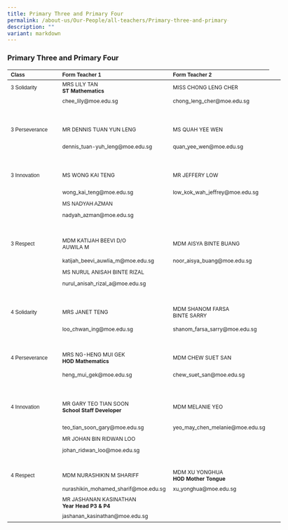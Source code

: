 ```yaml
---
title: Primary Three and Primary Four
permalink: /about-us/Our-People/all-teachers/Primary-three-and-primary-four/
description: ""
variant: markdown
---
```

### **Primary Three and Primary Four**
<table border="0" cellpadding="0" cellspacing="0" style="width:624px">
	<thead>
		<tr>
			<th scope="col" style="text-align:left; width:106px"><span style="font-size:12px"><span style="font-family:Arial,Helvetica,sans-serif">Class</span></span></th>
			<th scope="col" style="text-align:left; width:249px"><span style="font-size:12px"><span style="font-family:Arial,Helvetica,sans-serif">Form Teacher 1</span></span></th>
			<th scope="col" style="text-align:left; width:251px"><span style="font-size:12px"><span style="font-family:Arial,Helvetica,sans-serif">Form Teacher 2</span></span></th>
		</tr>
	</thead>
	<tbody>
		<tr>
			<td style="width:106px"><span style="font-size:12px"><span style="font-family:Arial,Helvetica,sans-serif">3 Solidarity</span></span></td>
			<td style="width:249px"><span style="font-size:12px">MRS LILY TAN<br><strong>ST Mathematics</strong></span></td>
			<td style="width:251px"><span style="font-size:12px">MISS CHONG LENG CHER</span></td>
		</tr>
		<tr>
			<td style="width:216px">&nbsp;</td>
			<td style="width:249px"><span style="font-size:12px">chee_lily@moe.edu.sg</span></td>
			<td style="width:251px"><span style="font-size:12px">chong_leng_cher@moe.edu.sg</span></td>
		</tr>
		<tr>
			<td style="width:216px">&nbsp;</td>
			<td style="width:249px">&nbsp;</td>
			<td style="width:251px">&nbsp;</td>
		</tr>
		<tr>
			<td style="width:1200px">
			<p><span style="font-size:12px"><span style="font-family:Arial,Helvetica,sans-serif">3 Perseverance</span></span></p>
			</td>
			<td style="width:249px"><span style="font-size:12px">MR DENNIS TUAN YUN LENG</span></td>
			<td style="width:251px"><span style="font-size:12px">MS QUAH YEE WEN</span></td>
		</tr>
		<tr>
			<td style="width:106px">&nbsp;</td>
			<td style="width:249px"><span style="font-size:12px">dennis_tuan-yuh_leng@moe.edu.sg</span></td>
			<td style="width:251px"><span style="font-size:12px">quan_yee_wen@moe.edu.sg</span></td>
		</tr>
		<tr>
			<td style="width:106px">&nbsp;</td>
			<td style="width:249px">&nbsp;</td>
			<td style="width:251px">&nbsp;</td>
		</tr>
		<tr>
			<td style="width:106px">
			<p><span style="font-size:12px"><span style="font-family:Arial,Helvetica,sans-serif">3 Innovation</span></span></p>
			</td>
			<td style="width:210px"><span style="font-size:12px">MS WONG KAI TENG</span></td>
			<td style="width:210px"><span style="font-size:12px">MR JEFFERY LOW</span></td>
		</tr>
		<tr>
			<td style="width:106px">&nbsp;</td>
			<td style="width:249px"><span style="font-size:12px">wong_kai_teng@moe.edu.sg</span></td>
			<td style="width:251px"><span style="font-size:12px">low_kok_wah_jeffrey@moe.edu.sg</span></td>
		</tr>
		<tr>
				</tr><tr>
			<td style="width:106px">&nbsp;</td>
		<td style="width:251px"><span style="font-size:12px"><span style="font-family:Arial,Helvetica,sans-serif">MS NADYAH AZMAN</span></span></td>
			<td style="width:106px">&nbsp;</td>
		</tr>
		<tr>
			<td style="width:106px">&nbsp;</td>
			<td style="width:249px"><span style="font-size:12px">nadyah_azman@moe.edu.sg</span></td>
				<td style="width:106px">&nbsp;</td>
				</tr><tr>
			<td style="width:106px">&nbsp;</td>
			<td style="width:249px">&nbsp;</td>
			<td style="width:251px">&nbsp;</td>
		</tr>
		<tr>
			<td style="width:106px">
			<p><span style="font-size:12px"><span style="font-family:Arial,Helvetica,sans-serif">3 Respect</span></span></p>
			</td>
			<td style="width:249px"><span style="font-size:12px">MDM KATIJAH BEEVI D/O<br>AUWILA M</span></td>
			<td style="width:251px"><span style="font-size:12px">MDM AISYA BINTE BUANG</span></td>
		</tr>
		<tr>
			<td style="width:106px">&nbsp;</td>
			<td style="width:249px"><span style="font-size:12px">katijah_beevi_auwlia_m@moe.edu.sg</span></td>
			<td style="width:251px"><span style="font-size:12px">noor_aisya_buang@moe.edu.sg</span></td>
		</tr>
		<tr>
			<td style="width:106px">&nbsp;</td>
			<td style="width:249px"><span style="font-size:12px">MS NURUL ANISAH BINTE RIZAL</span></td>	
				<td style="width:106px">&nbsp;</td>
		</tr>
		<tr>
			<td style="width:106px">&nbsp;</td>
			<td style="width:249px"><span style="font-size:12px">nurul_anisah_rizal_a@moe.edu.sg</span></td><td style="width:106px">&nbsp;</td>
			<td style="width:249px">&nbsp;</td>
				</tr>
		<tr>
			<td style="width:106px">&nbsp;</td>
			<td style="width:249px">&nbsp;</td>
			<td style="width:251px">&nbsp;</td>
		</tr>
		<tr>
			<td style="width:106px">
			<p><span style="font-size:12px"><span style="font-family:Arial,Helvetica,sans-serif">4 Solidarity</span></span></p>
			</td>
			<td style="width:249px"><span style="font-size:12px">MRS JANET TENG</span></td>
			<td style="width:251px"><span style="font-size:12px">MDM SHANOM FARSA<br> BINTE SARRY</span></td>
		</tr>
		<tr>
			<td style="width:106px">&nbsp;</td>
			<td style="width:249px"><span style="font-size:12px">loo_chwan_ing@moe.edu.sg</span></td>
			<td style="width:251px"><span style="font-size:12px">shanom_farsa_sarry@moe.edu.sg</span></td>
		</tr>
		<tr>
			<td style="width:106px">&nbsp;</td>
			<td style="width:249px">&nbsp;</td>
			<td style="width:251px">&nbsp;</td>
		</tr>
		<tr>
			<td style="width:106px">
			<p><span style="font-size:12px"><span style="font-family:Arial,Helvetica,sans-serif">4 Perseverance</span></span></p>
			</td>
			<td style="width:249px"><span style="font-size:12px">MRS NG-HENG MUI GEK<br>
			<strong>HOD Mathematics</strong></span></td>
			<td style="width:251px"><span style="font-size:12px">MDM CHEW SUET SAN</span></td>
		</tr>
		<tr>
			<td style="width:106px">&nbsp;</td>
			<td style="width:249px"><span style="font-size:12px">heng_mui_gek@moe.edu.sg</span></td>
			<td style="width:251px"><span style="font-size:12px">chew_suet_san@moe.edu.sg</span></td>
		</tr>
		<tr>
			<td style="width:106px">&nbsp;</td>
			<td style="width:249px">&nbsp;</td>
			<td style="width:251px">&nbsp;</td>
		</tr>
		<tr>
			<td style="width:106px">
			<p><span style="font-size:12px"><span style="font-family:Arial,Helvetica,sans-serif">4 Innovation</span></span></p>
			</td>
			<td style="width:249px">
				<p><span style="font-size:12px">MR GARY  TEO TIAN SOON<br><strong>School Staff Developer</strong></span></p>
			</td>
			<td style="width:251px"><span style="font-size:12px">MDM MELANIE YEO</span></td>
		</tr>
		<tr>
			<td style="width:106px">&nbsp;</td>
			<td style="width:249px"><span style="font-size:12px">teo_tian_soon_gary@moe.edu.sg</span></td>
			<td style="width:251px"><span style="font-size:12px">yeo_may_chen_melanie@moe.edu.sg</span></td>
		</tr>
			<tr>
			<td style="width:106px">&nbsp;</td>
			<td style="width:249px"><span style="font-size:12px">MR JOHAN BIN&nbsp;RIDWAN LOO</span></td>
			<td style="width:251px">&nbsp;</td>
		</tr>
		<tr>
			<td style="width:106px">&nbsp;</td>
			<td style="width:249px"><span style="font-size:12px">johan_ridwan_loo@moe.edu.sg</span></td>
			<td style="width:251px">&nbsp;</td>
		</tr>
		<tr>
			<td style="width:106px">&nbsp;</td>
			<td style="width:249px"><span style="font-size:12px"></span></td>
			<td style="width:106px">&nbsp;</td>
		</tr>
		<tr>
			<td style="width:106px"><span style="font-size:12px"><span style="font-family:Arial,Helvetica,sans-serif">4 Respect</span></span></td>
			<td style="width:249px"><span style="font-size:12px">MDM NURASHIKIN&nbsp;M SHARIFF</span></td>
			<td style="width:251px"><span style="font-size:12px">MDM XU YONGHUA<br>
			<strong>HOD Mother Tongue</strong></span></td>
		</tr>
		<tr>
			<td style="width:106px">&nbsp;</td>
			<td style="width:249px"><span style="font-size:12px">nurashikin_mohamed_sharif@moe.edu.sg</span></td>
			<td style="width:251px"><span style="font-size:12px">xu_yonghua@moe.edu.sg</span></td>
		</tr>
			<tr>
			<td style="width:106px">&nbsp;</td>
	<td style="width:249px"><span style="font-size:12px">MR JASHANAN KASINATHAN<br><strong>Year Head P3 &amp; P4</strong></span></td>
			<td style="width:251px">&nbsp;</td>
		</tr>
		<tr>
			<td style="width:106px">&nbsp;</td>
			<td style="width:249px"><span style="font-size:12px">jashanan_kasinathan@moe.edu.sg</span></td>
			<td style="width:251px">&nbsp;</td>
	</tr><tr>
		</tr>
	</tbody>
</table>

<p>&nbsp;</p>